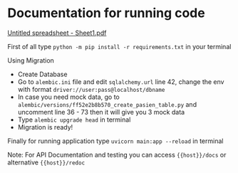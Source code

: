 <h1>Documentation for running code</h1>

[Untitled spreadsheet - Sheet1.pdf](https://github.com/okymikhael/fastapi-hospital-restAPI/files/6872280/Untitled.spreadsheet.-.Sheet1.pdf)

First of all type `python -m pip install -r requirements.txt` in your terminal

Using Migration
- Create Database 
- Go to `alembic.ini` file and edit `sqlalchemy.url` line 42, change the env with format `driver://user:pass@localhost/dbname`
- In case you need mock data, go to `alembic/versions/ff52e2b8b570_create_pasien_table.py` and uncomment line 36 - 73 then it will give you 3 mock data
- Type `alembic upgrade head` in terminal
- Migration is ready!

Finally for running application type `uvicorn main:app --reload` in terminal

Note:
For API Documentation and testing you can access `{{host}}/docs` or alternative `{{host}}/redoc`
